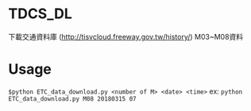 # TDCS_DL
下載交通資料庫 (http://tisvcloud.freeway.gov.tw/history/) M03~M08資料
# Usage
`$python ETC_data_download.py <number of M> <date> <time>`
ex: `python ETC_data_download.py M08 20180315 07`

